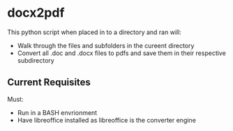 # docx2pdf
This python script when placed in to a directory and ran will:
- Walk through the files and subfolders in the cureent directory
- Convert all .doc and .docx files to pdfs and save them in their respective subdirectory
## Current Requisites
Must:
- Run in a BASH envrionment
- Have libreoffice installed as libreoffice is the converter engine

